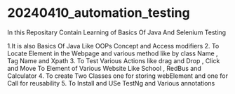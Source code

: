 # 20240410_automation_testing
In this Repositary Contain Learning of Basics Of Java And Selenium Testing

1.It is also Basics Of Java Like OOPs Concept and Access modifiers 
2. To Locate Element in the Webpage and various method like by class Name , Tag Name and Xpath
3. To Test Various Actions like drag and Drop , Click and Move To Element of Various Website Like School , RedBus and Calculator
4. To create Two Classes one for storing webElement and one for Call for reusability
5. To Install and USe TestNg and Various annotations
